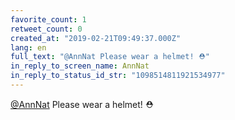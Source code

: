 ```yaml
---
favorite_count: 1
retweet_count: 0
created_at: "2019-02-21T09:49:37.000Z"
lang: en
full_text: "@AnnNat Please wear a helmet! ⛑️"
in_reply_to_screen_name: AnnNat
in_reply_to_status_id_str: "1098514811921534977"
---
```


[@AnnNat](https://twitter.com/AnnNat) Please wear a helmet! ⛑️
